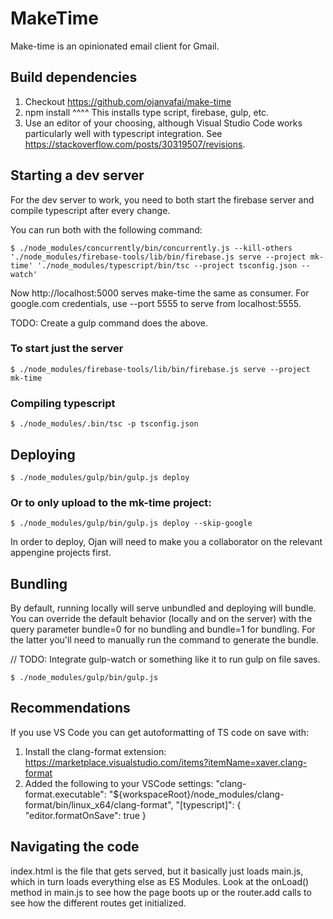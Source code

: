 # MakeTime
Make-time is an opinionated email client for Gmail.

## Build dependencies
1. Checkout https://github.com/ojanvafai/make-time
2. npm install
  ^^^^ This installs type script, firebase, gulp, etc.
3. Use an editor of your choosing, although Visual Studio Code works
particularly well with typescript integration.
See https://stackoverflow.com/posts/30319507/revisions.

## Starting a dev server
For the dev server to work, you need to both start the firebase server and
compile typescript after every change.

You can run both with the following command:
```
$ ./node_modules/concurrently/bin/concurrently.js --kill-others './node_modules/firebase-tools/lib/bin/firebase.js serve --project mk-time' './node_modules/typescript/bin/tsc --project tsconfig.json --watch'
```

Now http://localhost:5000 serves make-time the same as consumer. For google.com
credentials, use --port 5555 to serve from localhost:5555.

TODO: Create a gulp command does the above.

### To start just the server
```
$ ./node_modules/firebase-tools/lib/bin/firebase.js serve --project mk-time
```

### Compiling typescript
```
$ ./node_modules/.bin/tsc -p tsconfig.json
```

## Deploying
```
$ ./node_modules/gulp/bin/gulp.js deploy
```

### Or to only upload to the mk-time project:
```
$ ./node_modules/gulp/bin/gulp.js deploy --skip-google
```

In order to deploy, Ojan will need to make you a collaborator on the relevant appengine projects first.

## Bundling
By default, running locally will serve unbundled and deploying will bundle.
You can override the default behavior (locally and on the server) with the
query parameter bundle=0 for no bundling and bundle=1 for bundling. For the
latter you'll need to manually run the command to generate the bundle.

// TODO: Integrate gulp-watch or something like it to run gulp on file saves.

```
$ ./node_modules/gulp/bin/gulp.js
```

## Recommendations
If you use VS Code you can get autoformatting of TS code on save with:

1. Install the clang-format extension: https://marketplace.visualstudio.com/items?itemName=xaver.clang-format
2. Added the following to your VSCode settings:
  "clang-format.executable": "${workspaceRoot}/node_modules/clang-format/bin/linux_x64/clang-format",
  "[typescript]": {
      "editor.formatOnSave": true
  }


## Navigating the code
index.html is the file that gets served, but it basically just loads main.js,
which in turn loads everything else as ES Modules. Look at the onLoad() method
in main.js to see how the page boots up or the router.add calls to see how the
different routes get initialized.
